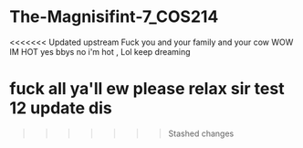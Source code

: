 # The-Magnisifint-7_COS214
<<<<<<< Updated upstream
Fuck you
and your family
and your cow
WOW IM HOT
yes bbys 
no i'm hot 
,
Lol keep dreaming

fuck all ya'll
ew please relax sir
test 12
update dis
=======
>>>>>>> Stashed changes
